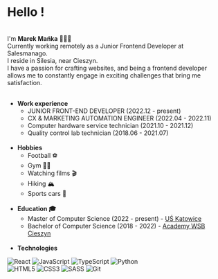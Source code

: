# Hello !

<br/>
I'm <b>Marek Mańka</b> 👨🏻‍💻 <br/> 
Currently working remotely as a Junior Frontend Developer at Salesmanago.  <br/>
I reside in Silesia, near Cieszyn. <br/>
I have a passion for crafting websites, and being a frontend developer allows me to constantly engage in exciting challenges that bring me satisfaction. <br/>
<br/>

<ul> 
     <li>
        <b>Work experience</b>
        <ul>
            <li>
             JUNIOR FRONT-END DEVELOPER (2022.12 - present)
            </li>
            <li>   
            CX & MARKETING
            AUTOMATION ENGINEER (2022.04 - 2022.11)
            </li>
            <li>
            Computer hardware service technician (2021.10 - 2021.12)
            </li>
            <li>
            Quality control lab technician (2018.06 - 2021.07)
            </li>
        </ul>
    </li>
    <br/>
    <li>
        <b>Hobbies</b>
        <ul>
            <li>
             Football ⚽
            </li>
            <li>   
            Gym 🏋🏽
            </li>
            <li>
            Watching films 🎬
            </li>
            <li>
            Hiking 🏔
            </li>
            <li>
            Sports cars 🚗
            </li>
        </ul>
    </li>
    <br/>
    <li>
        <b>Education 🎓</b>
        <ul>
            <li>
                Master of Computer Science (2022 - present) - <a href="https://us.edu.pl">UŚ Katowice</a>
            </li>
            <li>
                Bachelor of Computer Science (2018 - 2022) - <a href="https://wsb.edu.pl/cieszyn">Academy WSB Cieszyn</a>
            </li>
        </ul>
    </li>
    <br/>
    <li>
      <b>Technologies</b>
    </li>
</ul>

![React](https://img.icons8.com/ultraviolet/48/000000/react.png)
![JavaScript](https://img.icons8.com/color/48/000000/javascript.png)
![TypeScript](https://img.icons8.com/color/48/000000/typescript.png)
![Python](https://img.icons8.com/color/48/000000/python.png)
<br/>
![HTML5](https://img.icons8.com/color/48/000000/html-5.png)
![CSS3](https://img.icons8.com/color/48/000000/css3.png)
![SASS](https://img.icons8.com/color/48/000000/sass.png)
![Git](https://img.icons8.com/color/48/000000/git.png)
